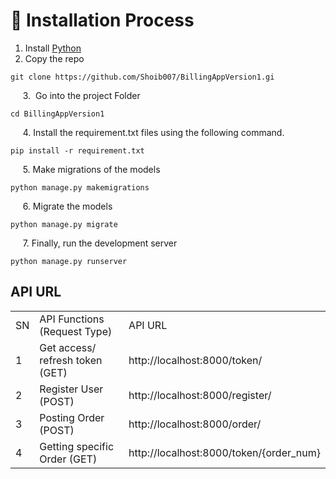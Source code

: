 # 🔗 Installation Process

1.  Install [Python](https://python.org/download)
2.  Copy the repo

```plaintext
git clone https://github.com/Shoib007/BillingAppVersion1.gi
```

     3.  Go into the project Folder

```plaintext
cd BillingAppVersion1
```

     4. Install the requirement.txt files using the following command.

```plaintext
pip install -r requirement.txt
```

     5. Make migrations of the models

```plaintext
python manage.py makemigrations
```

     6. Migrate the models

```plaintext
python manage.py migrate
```

     7. Finally, run the development server

```plaintext
python manage.py runserver
```

## API URL

<table><tbody><tr><td>SN</td><td>API Functions (Request Type)</td><td>API URL</td></tr><tr><td>1</td><td>Get access/ refresh token (GET)</td><td>http://localhost:8000/token/</td></tr><tr><td>2</td><td>Register User (POST)</td><td>http://localhost:8000/register/</td></tr><tr><td>3</td><td>Posting Order (POST)</td><td>http://localhost:8000/order/</td></tr><tr><td>4</td><td>Getting specific Order (GET)</td><td>http://localhost:8000/token/{order_num}</td></tr></tbody></table>
